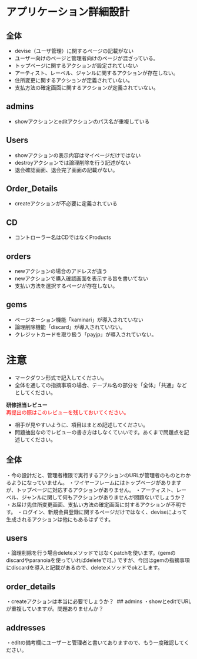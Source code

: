 # アプリケーション詳細設計
## 全体
- devise（ユーザ管理）に関するページの記載がない
- ユーザー向けのページと管理者向けのページが混ざっている。
- トップページに関するアクションが設定されていない
- アーティスト、レーベル、ジャンルに関するアクションが存在しない。
- 住所変更に関するアクションが定義されていない。
- 支払方法の確定画面に関するアクションが定義されていない。

## admins
- showアクションとeditアクションのパス名が重複している
## Users
- showアクションの表示内容はマイページだけではない
- destroyアクションでは論理削除を行う記述がない
- 退会確認画面、退会完了画面の記載がない。

## Order_Details
- createアクションが不必要に定義されている
## CD
- コントローラー名はCDではなくProducts


## orders
- newアクションの場合のアドレスが違う
- newアクションで購入確認画面を表示する旨を書いてない
- 支払い方法を選択するページが存在しない。
## gems
- ページネーション機能「kaminari」が導入されていない
- 論理削除機能「discard」が導入されていない。
- クレジットカードを取り扱う「payjp」が導入されていない。

# 注意
* マークダウン形式で記入してください。
* 全体を通しての指摘事項の場合、テーブル名の部分を「全体」「共通」などとしてください。




**研修担当レビュー**	
<font color="Red"> 再提出の際はこのレビューを残しておいてください。</font>	
- 相手が見やすいように、項目はまとめ記述してください。	
- 問題抽出なのでレビューの書き方はしなくていいです。あくまで問題点を記述してください。

##  全体
・今の設計だと、管理者権限で実行するアクションのURLが管理者のものとわかるようになっていません。
・ワイヤーフレームにはトップページがありますが、トップページに対応するアクションがありません。
・アーティスト、レーベル、ジャンルに関して何もアクションがありませんが問題ないでしょうか？
・お届け先住所変更画面、支払い方法の確定画面に対するアクションが不明です。
・ログイン、新規会員登録に関するページだけではなく、deviseによって生成されるアクションは他にもあるはずです。

## users 
・論理削除を行う場合deleteメソッドではなくpatchを使います。(gemのdiscardやparanoiaを使っていればdeleteで可。)
ですが、今回はgemの指摘事項にdiscardを導入と記載があるので、deleteメソッドでokとします。

## order_details
・createアクションは本当に必要でしょうか？
 ## admins
・showとeditでURLが重複していますが。問題ありませんか？

## addresses
・editの備考欄にユーザーと管理者と書いてありますので、もう一度確認してください。

